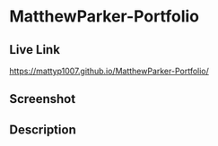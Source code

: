 # MatthewParker-Portfolio

## Live Link
https://mattyp1007.github.io/MatthewParker-Portfolio/

## Screenshot

## Description
